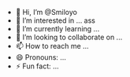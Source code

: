 - 👋 Hi, I’m @Smiloyo
- 👀 I’m interested in ... ass
- 🌱 I’m currently learning ...
- 💞️ I’m looking to collaborate on ...
- 📫 How to reach me ...
- 😄 Pronouns: ...
- ⚡ Fun fact: ...

<!---
Smiloyo/Smiloyo is a ✨ special ✨ repository because its `README.md` (this file) appears on your GitHub profile.
You can click the Preview link to take a look at your changes.
--->
